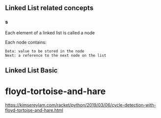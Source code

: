 ## Linked List related concepts
### s
Each element of a linked list is called a node

Each node contains:

    Data: value to be stored in the node
    Next: a reference to the next node on the list

## Linked List Basic 



# floyd-tortoise-and-hare
https://kimsereylam.com/racket/python/2019/03/06/cycle-detection-with-floyd-tortoise-and-hare.html